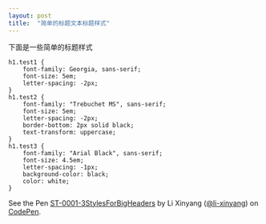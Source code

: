 ```yaml
---
layout: post
title:  "简单的标题文本标题样式"
---
```


下面是一些简单的标题样式


    h1.test1 {
        font-family: Georgia, sans-serif;
        font-size: 5em;
        letter-spacing: -2px;
    }
    h1.test2 {
        font-family: "Trebuchet MS", sans-serif;
        font-size: 5em;
        letter-spacing: -2px;
        border-bottom: 2px solid black;
        text-transform: uppercase;
    }
    h1.test3 {
        font-family: "Arial Black", sans-serif;
        font-size: 4.5em;
        letter-spacing: -1px;
        background-color: black;
        color: white;
    }


<p data-height="268" data-theme-id="15197" data-slug-hash="BNRKPP" data-default-tab="result" data-user="li-xinyang" class='codepen'>See the Pen <a href='http://codepen.io/li-xinyang/pen/BNRKPP/'>ST-0001-3StylesForBigHeaders</a> by Li Xinyang (<a href='http://codepen.io/li-xinyang'>@li-xinyang</a>) on <a href='http://codepen.io'>CodePen</a>.</p>
<script async src="//assets.codepen.io/assets/embed/ei.js"></script>